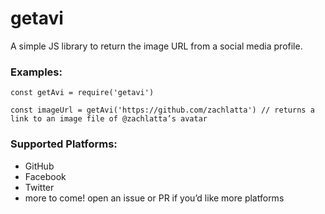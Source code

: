 # getavi

A simple JS library to return the image URL from a social media profile.

### Examples:

```
const getAvi = require('getavi')

const imageUrl = getAvi('https://github.com/zachlatta') // returns a link to an image file of @zachlatta’s avatar
```

### Supported Platforms:

- GitHub
- Facebook
- Twitter
- more to come! open an issue or PR if you’d like more platforms
